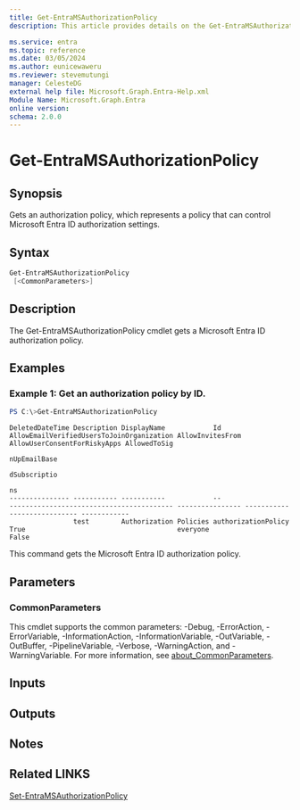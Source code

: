 ```yaml
---
title: Get-EntraMSAuthorizationPolicy
description: This article provides details on the Get-EntraMSAuthorizationPolicy command.

ms.service: entra
ms.topic: reference
ms.date: 03/05/2024
ms.author: eunicewaweru
ms.reviewer: stevemutungi
manager: CelesteDG
external help file: Microsoft.Graph.Entra-Help.xml
Module Name: Microsoft.Graph.Entra
online version:
schema: 2.0.0
---
```


# Get-EntraMSAuthorizationPolicy

## Synopsis
Gets an authorization policy, which represents a policy that can control Microsoft Entra ID authorization settings.

## Syntax

```powershell
Get-EntraMSAuthorizationPolicy 
 [<CommonParameters>]
```

## Description
The Get-EntraMSAuthorizationPolicy cmdlet gets a Microsoft Entra ID authorization policy.

## Examples

### Example 1: Get an authorization policy by ID.

```powershell
PS C:\>Get-EntraMSAuthorizationPolicy
```
```Output
DeletedDateTime Description DisplayName            Id                  AllowEmailVerifiedUsersToJoinOrganization AllowInvitesFrom AllowUserConsentForRiskyApps AllowedToSig
                                                                                                                                                               nUpEmailBase
                                                                                                                                                               dSubscriptio
                                                                                                                                                               ns
--------------- ----------- -----------            --                  ----------------------------------------- ---------------- ---------------------------- ------------
                test        Authorization Policies authorizationPolicy True                                      everyone                                      False

```
This command gets the Microsoft Entra ID authorization policy.

## Parameters

### CommonParameters
This cmdlet supports the common parameters: -Debug, -ErrorAction, -ErrorVariable, -InformationAction, -InformationVariable, -OutVariable, -OutBuffer, -PipelineVariable, -Verbose, -WarningAction, and -WarningVariable. For more information, see [about_CommonParameters](https://go.microsoft.com/fwlink/?LinkID=113216).

## Inputs

## Outputs

## Notes

## Related LINKS

[Set-EntraMSAuthorizationPolicy](Set-EntraMSAuthorizationPolicy.md)

